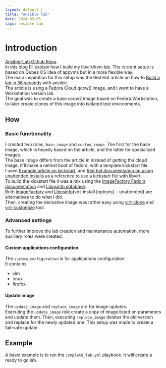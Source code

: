 ```yaml
---
layout: default_1
title: "Ansible lab"
date: 2024-03-05
tags: ansible lab
---
```


# Introduction
[Ansible-Lab Github Repo][ansible-lab].  
In this blog I'll explain how I build my libvirt/kvm lab.
The current setup is based on Qubes OS idea of appvms but in a more flexible way.  
The main inspiration for this setup was the Red Hat article on how to [Build a lab in 36 seconds][1] with ansible.  
The article is using a Fedora Cloud qcow2 image, and I want to have a Workstation version lab.  
The goal was to create a base qcow2 image based on Fedora Workstation, to later create clones of this image into isolated test environments.  

## How

### Basic functionality

I created two roles, `base_image` and `custom_image`. The first for the base image, which is heavily based on the article, and the latter for specialized images.  
The base image differs from the article in instead of getting the cloud image, it'll make a netinst boot of fedora, with a template kickstart file.  
I used [Example article on kickstart][2], and [Red hat documentation on using unattended installs][3] as a reference to use a kickstart file with libvirt.  
To build the kickstart file it was a mix using the [ImageFactory Fedora documentation][4] and [Libosinfo database][5].  
Both [ImageFactory][6] and [Libosinfo][7](virt-install [options] --unattended) are alternatives to do what I did.  
Then, creating the derivative image was rather easy using [virt-clone][9] and [virt-customize][8] tool.  

### Advanced settings
To further improve the lab creation and maintenance automation, more auxiliary roles were created.  

#### Custom applications configuration
The `custom_configuration` is for applications configuration.  
It contains
- vim
- tmux
- firefox

#### Update image
The `update_image` and `replace_image` are for image updates.  
Executing the `update_image` role create a copy of image listed on parameters and update them.
Then, executing `replace_image` deletes the old version and replace for the newly updated one.
This setup was made to create a fail-safe update.

## Example
A basic example is to run the `complete_lab.yml` playbook. It will create a ready to go lab.


[1]: <https://www.redhat.com/sysadmin/build-VM-fast-ansible> "Build a lab in 36 seconds"
[2]: <https://www.cyberciti.biz/faq/kvm-install-centos-redhat-using-kickstart-ks-cfg/> "Example article on kickstart"
[3]: <https://access.redhat.com/documentation/en-us/red_hat_enterprise_linux/7/html/virtualization_deployment_and_administration_guide/sect-guest_virtual_machine_installation_overview-creating_guests_with_virt_install> "Red hat documentation on using unattended installs"
[4]: <https://docs.stg.fedoraproject.org/en-US/fedora-server/tutorials/imagefactory/> "ImageFactory Fedora documentation"
[5]: <https://gitlab.com/libosinfo/osinfo-db/> "Libosinfo database"
[6]: <https://github.com/redhat-imaging/imagefactory> "ImageFactory"
[7]: <https://gitlab.com/libosinfo/> "Libosinfo"
[8]: <https://access.redhat.com/documentation/en-us/red_hat_enterprise_linux/7/html/virtualization_deployment_and_administration_guide/sect-guest_virtual_machine_disk_access_with_offline_tools-using_virt_customize> "Virt-customize"
[9]: <https://access.redhat.com/documentation/en-us/red_hat_enterprise_linux/7/html/virtualization_deployment_and_administration_guide/cloning-a-vm> "Virt-clone"
[ansible-lab]: <https://github.com/joaoandreotti/ansible-lab> "Ansible-Lab Repository"
